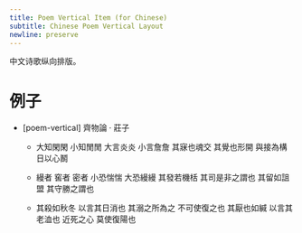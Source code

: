 ```yaml
---
title: Poem Vertical Item (for Chinese)
subtitle: Chinese Poem Vertical Layout
newline: preserve
---
```


中文诗歌纵向排版。

# 例子

- [poem-vertical] 齊物論 · 莊子

  - 大知閑閑 小知閒閒
    大言炎炎 小言詹詹
    其寐也魂交
    其覺也形開
    與接為構 日以心鬭

  - 縵者 窖者 密者
    小恐惴惴 大恐縵縵
    其發若機栝 其司是非之謂也
    其留如詛盟 其守勝之謂也

  - 其殺如秋冬   以言其日消也
    其溺之所為之 不可使復之也
    其厭也如緘   以言其老洫也
    近死之心     莫使復陽也
